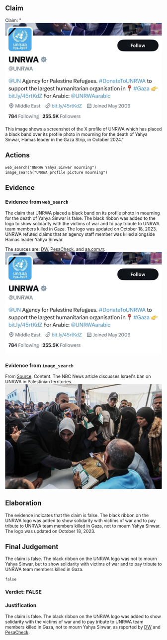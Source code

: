 ## Claim
Claim: "![image 18](media/24.jpg) This image shows a screenshot of the X profile of UNRWA which has placed a black band over its profile photo in mourning for the death of Yahya Sinwar, Hamas leader in the Gaza Strip, in October 2024."

## Actions
```
web_search("UNRWA Yahya Sinwar mourning")
image_search("UNRWA profile picture mourning")
```

## Evidence
### Evidence from `web_search`
The claim that UNRWA placed a black band on its profile photo in mourning for the death of Yahya Sinwar is false. The black ribbon was added to the logo to show solidarity with the victims of war and to pay tribute to UNRWA team members killed in Gaza. The logo was updated on October 18, 2023. UNRWA refuted claims that an agency staff member was killed alongside Hamas leader Yahya Sinwar.

The sources are: [DW](https://www.dw.com/en/fact-check-black-ribbon-on-unrwa-logo-does-not-show-mourning-for-sinwar/a-70532996), [PesaCheck](https://pesacheck.org/false-unrwa-didnt-update-its-profile-photo-to-mourn-the-death-of-hamas-leader-yahya-sinwar-f8219db942b5), and [aa.com.tr](https://www.aa.com.tr/en/europe/un-agency-refutes-israeli-media-reports-claiming-staff-member-killed-with-hamas-leader-in-gaza/3365784). ![image 18](media/24.jpg)


### Evidence from `image_search`
From [Source](https://www.nbcnews.com/news/world/israel-banning-unrwa-palestinian-territories-gaza-hamas-west-bank-rcna189554): 
Content: The NBC News article discusses Israel's ban on UNRWA in Palestinian territories. ![image 5990](media/2025-08-29_19-38-1756496311-844530.jpg)


## Elaboration
The evidence indicates that the claim is false. The black ribbon on the UNRWA logo was added to show solidarity with victims of war and to pay tribute to UNRWA team members killed in Gaza, not to mourn Yahya Sinwar. The logo was updated on October 18, 2023.


## Final Judgement
The claim is false. The black ribbon on the UNRWA logo was not to mourn Yahya Sinwar, but to show solidarity with victims of war and to pay tribute to UNRWA team members killed in Gaza.

`false`

### Verdict: FALSE

### Justification
The claim is false. The black ribbon on the UNRWA logo was added to show solidarity with the victims of war and to pay tribute to UNRWA team members killed in Gaza, not to mourn Yahya Sinwar, as reported by [DW](https://www.dw.com/en/fact-check-black-ribbon-on-unrwa-logo-does-not-show-mourning-for-sinwar/a-70532996) and [PesaCheck](https://pesacheck.org/false-unrwa-didnt-update-its-profile-photo-to-mourn-the-death-of-hamas-leader-yahya-sinwar-f8219db942b5).
